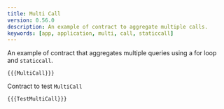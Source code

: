 ```yaml
---
title: Multi Call
version: 0.56.0
description: An example of contract to aggregate multiple calls.
keywords: [app, application, multi, call, staticcall]
---
```


An example of contract that aggregates multiple queries using a for loop and `staticcall`.

```solidity
{{{MultiCall}}}
```

Contract to test `MultiCall`

```solidity
{{{TestMultiCall}}}
```
